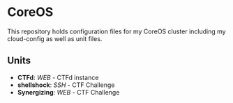 # CoreOS
This repository holds configuration files for my CoreOS cluster including my cloud-config as well as unit files.

## Units
- **CTFd**: *WEB* - CTFd instance
- **shellshock**: *SSH* - CTF Challenge
- **Synergizing**: *WEB* - CTF Challenge
